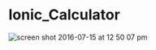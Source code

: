 # Ionic_Calculator

![screen shot 2016-07-15 at 12 50 07 pm](https://cloud.githubusercontent.com/assets/10377651/16888015/608e2b3a-4a92-11e6-93a2-76aeed84c783.png)
